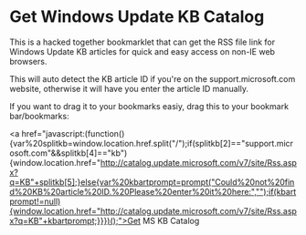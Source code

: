 # Get Windows Update KB Catalog
This is a hacked together bookmarklet that can get the RSS file link for Windows Update KB articles for quick and easy access on non-IE web browsers.

This will auto detect the KB article ID if you're on the support.microsoft.com website, otherwise it will have you enter the article ID manually.

If you want to drag it to your bookmarks easiy, drag this to your bookmark bar/bookmarks:

<a href="javascript:(function(){var%20splitkb=window.location.href.split("/");if(splitkb[2]=="support.microsoft.com"&&splitkb[4]=="kb"){window.location.href="http://catalog.update.microsoft.com/v7/site/Rss.aspx?q=KB"+splitkb[5];}else{var%20kbartprompt=prompt("Could%20not%20find%20KB%20article%20ID.%20Please%20enter%20it%20here:","");if(kbartprompt!=null){window.location.href="http://catalog.update.microsoft.com/v7/site/Rss.aspx?q=KB"+kbartprompt;}}})();">Get MS KB Catalog</a>
